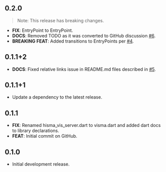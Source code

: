 ## 0.2.0

> Note: This release has breaking changes.

 - **FIX**: EntryPoint to EntryPoint.
 - **DOCS**: Removed TODO as it was converted to GitHub discussion [#6](https://github.com/tamas-p/hisma/issues/6).
 - **BREAKING** **FEAT**: Added transitions to EntryPoints per [#4](https://github.com/tamas-p/hisma/issues/4).

## 0.1.1+2

 - **DOCS**: Fixed relative links issue in README.md files described in [#5](https://github.com/tamas-p/hisma/issues/5).

## 0.1.1+1

 - Update a dependency to the latest release.

## 0.1.1

 - **FIX**: Renamed hisma_vis_server.dart to visma.dart and added dart docs to library declarations.
 - **FEAT**: Initial commit on GitHub.

## 0.1.0

- Initial development release.
